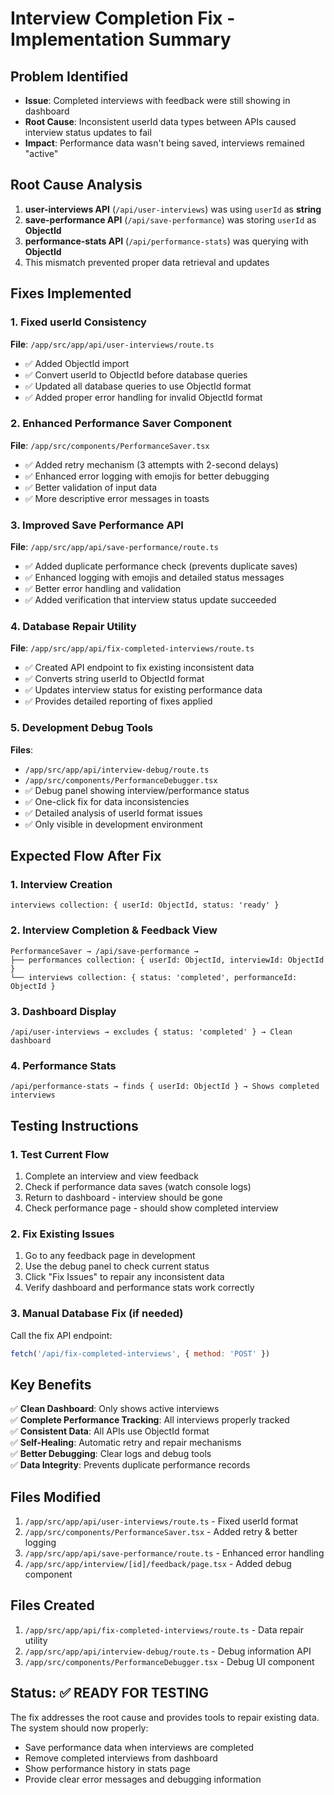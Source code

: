 # Interview Completion Fix - Implementation Summary

## Problem Identified
- **Issue**: Completed interviews with feedback were still showing in dashboard
- **Root Cause**: Inconsistent userId data types between APIs caused interview status updates to fail
- **Impact**: Performance data wasn't being saved, interviews remained "active"

## Root Cause Analysis
1. **user-interviews API** (`/api/user-interviews`) was using `userId` as **string**
2. **save-performance API** (`/api/save-performance`) was storing `userId` as **ObjectId**  
3. **performance-stats API** (`/api/performance-stats`) was querying with **ObjectId**
4. This mismatch prevented proper data retrieval and updates

## Fixes Implemented

### 1. Fixed userId Consistency
**File**: `/app/src/app/api/user-interviews/route.ts`
- ✅ Added ObjectId import
- ✅ Convert userId to ObjectId before database queries
- ✅ Updated all database queries to use ObjectId format
- ✅ Added proper error handling for invalid ObjectId format

### 2. Enhanced Performance Saver Component
**File**: `/app/src/components/PerformanceSaver.tsx`
- ✅ Added retry mechanism (3 attempts with 2-second delays)
- ✅ Enhanced error logging with emojis for better debugging
- ✅ Better validation of input data
- ✅ More descriptive error messages in toasts

### 3. Improved Save Performance API
**File**: `/app/src/app/api/save-performance/route.ts`
- ✅ Added duplicate performance check (prevents duplicate saves)
- ✅ Enhanced logging with emojis and detailed status messages
- ✅ Better error handling and validation
- ✅ Added verification that interview status update succeeded

### 4. Database Repair Utility
**File**: `/app/src/app/api/fix-completed-interviews/route.ts`
- ✅ Created API endpoint to fix existing inconsistent data
- ✅ Converts string userId to ObjectId format
- ✅ Updates interview status for existing performance data
- ✅ Provides detailed reporting of fixes applied

### 5. Development Debug Tools
**Files**: 
- `/app/src/app/api/interview-debug/route.ts`
- `/app/src/components/PerformanceDebugger.tsx`
- ✅ Debug panel showing interview/performance status
- ✅ One-click fix for data inconsistencies
- ✅ Detailed analysis of userId format issues
- ✅ Only visible in development environment

## Expected Flow After Fix

### 1. Interview Creation
```
interviews collection: { userId: ObjectId, status: 'ready' }
```

### 2. Interview Completion & Feedback View
```
PerformanceSaver → /api/save-performance → 
├── performances collection: { userId: ObjectId, interviewId: ObjectId }
└── interviews collection: { status: 'completed', performanceId: ObjectId }
```

### 3. Dashboard Display
```
/api/user-interviews → excludes { status: 'completed' } → Clean dashboard
```

### 4. Performance Stats
```
/api/performance-stats → finds { userId: ObjectId } → Shows completed interviews
```

## Testing Instructions

### 1. Test Current Flow
1. Complete an interview and view feedback
2. Check if performance data saves (watch console logs)
3. Return to dashboard - interview should be gone
4. Check performance page - should show completed interview

### 2. Fix Existing Issues
1. Go to any feedback page in development
2. Use the debug panel to check current status
3. Click "Fix Issues" to repair any inconsistent data
4. Verify dashboard and performance stats work correctly

### 3. Manual Database Fix (if needed)
Call the fix API endpoint:
```javascript
fetch('/api/fix-completed-interviews', { method: 'POST' })
```

## Key Benefits
✅ **Clean Dashboard**: Only shows active interviews  
✅ **Complete Performance Tracking**: All interviews properly tracked  
✅ **Consistent Data**: All APIs use ObjectId format  
✅ **Self-Healing**: Automatic retry and repair mechanisms  
✅ **Better Debugging**: Clear logs and debug tools  
✅ **Data Integrity**: Prevents duplicate performance records  

## Files Modified
1. `/app/src/app/api/user-interviews/route.ts` - Fixed userId format
2. `/app/src/components/PerformanceSaver.tsx` - Added retry & better logging  
3. `/app/src/app/api/save-performance/route.ts` - Enhanced error handling
4. `/app/src/app/interview/[id]/feedback/page.tsx` - Added debug component

## Files Created  
1. `/app/src/app/api/fix-completed-interviews/route.ts` - Data repair utility
2. `/app/src/app/api/interview-debug/route.ts` - Debug information API
3. `/app/src/components/PerformanceDebugger.tsx` - Debug UI component

## Status: ✅ READY FOR TESTING

The fix addresses the root cause and provides tools to repair existing data. The system should now properly:
- Save performance data when interviews are completed
- Remove completed interviews from dashboard 
- Show performance history in stats page
- Provide clear error messages and debugging information